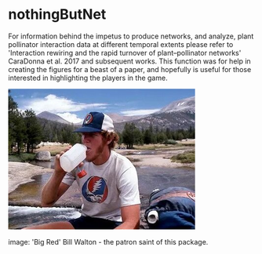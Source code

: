 # nothingButNet
For information behind the impetus to produce networks, and analyze, plant pollinator interaction data at different temporal extents please refer to 'Interaction rewiring and the rapid turnover of plant–pollinator networks' CaraDonna et al. 2017 and subsequent works. This function was for help in creating the figures for a beast of a paper, and hopefully is useful for those interested in highlighting the players in the game.

![BigRedBillWalton](./data/images/bill_walton.jpg)

image: 'Big Red' Bill Walton - the patron saint of this package.
